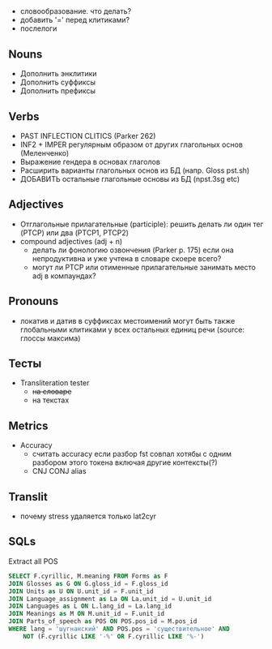 ## 
- словообразование. что делать?
- добавить '=' перед клитиками?
- послелоги

## Nouns
- Дополнить энклитики
- Дополнить суффиксы
- Дополнить префиксы
## Verbs
- PAST INFLECTION CLITICS (Parker 262)
- INF2 + IMPER регулярным образом от других глагольных основ (Меленченко)
- Выражение гендера в основах глаголов
- Расширить варианты глагольных основ из БД (напр. Gloss pst.sh)
- ДОБАВИТЬ остальные глагольные основы из БД (npst.3sg etc)
## Adjectives
- Отглагольные прилагательные (participle): решить делать ли один тег (PTCP) или два (PTCP1, PTCP2)
- compound adjectives (adj + n) 
    - делать ли фонологию озвончения (Parker p. 175) если она непродуктивна и уже учтена в словаре скоере всего?
    - могут ли PTCP или отименные прилагательные занимать место adj в компаундах?
## Pronouns
- локатив и датив в суффиксах местоимений могут быть также глобальными клитиками у всех остальных единиц речи (source: глоссы максима)

## Тесты
- Transliteration tester 
    - ~~на словаре~~
    - на текстах
## Metrics
- Accuracy
    - считать accuracy если разбор fst совпал хотябы с одним разбором этого токена включая другие контексты(?)
    - CNJ CONJ alias

## Translit
- почему stress удаляется только lat2cyr 

## SQLs
Extract all POS
```sql
SELECT F.cyrillic, M.meaning FROM Forms as F
JOIN Glosses as G ON G.gloss_id = F.gloss_id
JOIN Units as U ON U.unit_id = F.unit_id
JOIN Language_assignment as La ON La.unit_id = U.unit_id
JOIN Languages as L ON L.lang_id = La.lang_id
JOIN Meanings as M ON M.unit_id = F.unit_id
JOIN Parts_of_speech as POS ON POS.pos_id = M.pos_id
WHERE lang = 'шугнанский' AND POS.pos = 'существительное' AND 
	NOT (F.cyrillic LIKE '-%' OR F.cyrillic LIKE '%-')
```